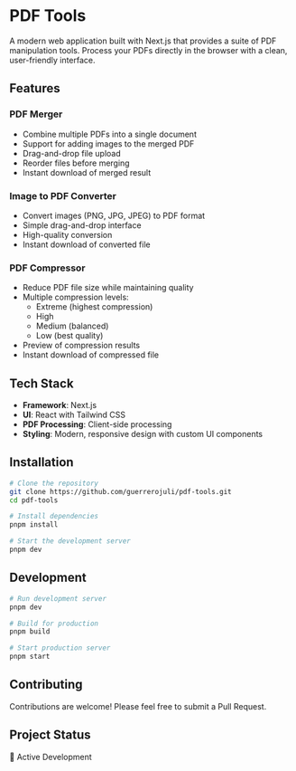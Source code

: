 # PDF Tools

A modern web application built with Next.js that provides a suite of PDF manipulation tools. Process your PDFs directly in the browser with a clean, user-friendly interface.

## Features

### PDF Merger
- Combine multiple PDFs into a single document
- Support for adding images to the merged PDF
- Drag-and-drop file upload
- Reorder files before merging
- Instant download of merged result

### Image to PDF Converter
- Convert images (PNG, JPG, JPEG) to PDF format
- Simple drag-and-drop interface
- High-quality conversion
- Instant download of converted file

### PDF Compressor
- Reduce PDF file size while maintaining quality
- Multiple compression levels:
  - Extreme (highest compression)
  - High
  - Medium (balanced)
  - Low (best quality)
- Preview of compression results
- Instant download of compressed file

## Tech Stack

- **Framework**: Next.js
- **UI**: React with Tailwind CSS
- **PDF Processing**: Client-side processing
- **Styling**: Modern, responsive design with custom UI components

## Installation

```bash
# Clone the repository
git clone https://github.com/guerrerojuli/pdf-tools.git
cd pdf-tools

# Install dependencies
pnpm install

# Start the development server
pnpm dev
```

## Development

```bash
# Run development server
pnpm dev

# Build for production
pnpm build

# Start production server
pnpm start
```

## Contributing

Contributions are welcome! Please feel free to submit a Pull Request.

## Project Status

🚀 Active Development

